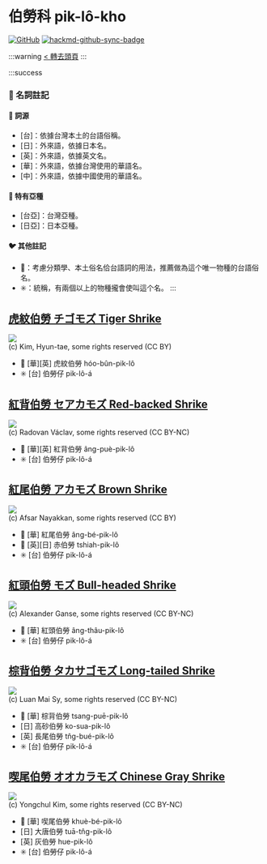 # 伯勞科 pik-lô-kho

[![GitHub](https://img.shields.io/badge/GitHub-black?logo=github)](https://github.com/siansiansu/tsiau-a-e-mia)
[![hackmd-github-sync-badge](https://hackmd.io/Ng1e2hQRRoGyO4Gcg5Phxg/badge)](https://hackmd.io/Ng1e2hQRRoGyO4Gcg5Phxg)

:::warning
[< 轉去頭頁](https://hackmd.io/@siansiansu/Hy4VzNvha)
:::

:::success
### 📖 名詞註記

#### 📎 詞源

- [台]：依據台灣本土的台語俗稱。
- [日]：外來語，依據日本名。
- [英]：外來語，依據英文名。
- [華]：外來語，依據台灣使用的華語名。
- [中]：外來語，依據中國使用的華語名。

#### 🎏 特有亞種

- [台亞]：台灣亞種。
- [日亞]：日本亞種。

#### 🐦 其他註記

- 🎯：考慮分類學、本土俗名佮台語詞的用法，推薦做為這个唯一物種的台語俗名。
- ✳️：統稱，有兩個以上的物種攏會使叫這个名。
:::

## [虎紋伯勞 チゴモズ Tiger Shrike](https://ebird.org/species/tigshr1)

![](https://inaturalist-open-data.s3.amazonaws.com/photos/2741359/medium.jpg)
<br/>
(c) Kim, Hyun-tae, some rights reserved (CC BY)

- 🎯 [華][英] 虎紋伯勞 hóo-bûn-pik-lô
- ✳️ [台] 伯勞仔 pik-lô-á

## [紅背伯勞 セアカモズ Red-backed Shrike](https://ebird.org/species/rebshr1)

![](https://inaturalist-open-data.s3.amazonaws.com/photos/13160268/medium.jpg)
<br/>
(c) Radovan Václav, some rights reserved (CC BY-NC)

- 🎯 [華][英] 紅背伯勞 âng-puè-pik-lô
- ✳️ [台] 伯勞仔 pik-lô-á

## [紅尾伯勞 アカモズ Brown Shrike](https://ebird.org/species/brnshr)

![](https://inaturalist-open-data.s3.amazonaws.com/photos/209577632/medium.jpeg)
<br/>
(c) Afsar Nayakkan, some rights reserved (CC BY)

- 🎯 [華] 紅尾伯勞 âng-bé-pik-lô
- 🎯 [英][日] 赤伯勞 tshiah-pik-lô
- ✳️ [台] 伯勞仔 pik-lô-á

## [紅頭伯勞 モズ Bull-headed Shrike](https://ebird.org/species/buhshr1)

![](https://inaturalist-open-data.s3.amazonaws.com/photos/12428902/medium.jpg)
<br/>
(c) Alexander Ganse, some rights reserved (CC BY-NC)

- 🎯 [華] 紅頭伯勞 âng-thâu-pik-lô
- ✳️ [台] 伯勞仔 pik-lô-á

## [棕背伯勞 タカサゴモズ Long-tailed Shrike](https://ebird.org/species/lotshr1)

![](https://inaturalist-open-data.s3.amazonaws.com/photos/60942640/medium.jpg)
<br/>
(c) Luan Mai Sy, some rights reserved (CC BY-NC)

- 🎯 [華] 棕背伯勞 tsang-puē-pik-lô
- [日] 高砂伯勞 ko-sua-pik-lô
- [英] 長尾伯勞 tn̂g-bué-pik-lô
- ✳️ [台] 伯勞仔 pik-lô-á

## [喫尾伯勞 オオカラモズ Chinese Gray Shrike](https://ebird.org/species/chgshr1)

![](https://inaturalist-open-data.s3.amazonaws.com/photos/27959717/medium.jpeg)
<br/>
(c) Yongchul Kim, some rights reserved (CC BY-NC)

- 🎯 [華] 喫尾伯勞 khuè-bé-pik-lô
- [日] 大唐伯勞 tuā-tn̂g-pik-lô
- [英] 灰伯勞 hue-pik-lô
- ✳️ [台] 伯勞仔 pik-lô-á
